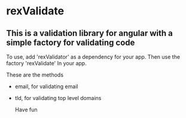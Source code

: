 rexValidate
==============

This is a validation library for angular with a simple factory for validating code
--------------

To use, add 'rexValidator' as a dependency for your app. Then use the factory 'rexValidate' In your app.

These are the methods

- email, for validating email
- tld, for validating top level domains

    Have fun